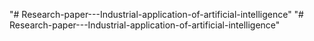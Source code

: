 "# Research-paper---Industrial-application-of-artificial-intelligence" 
"# Research-paper---Industrial-application-of-artificial-intelligence" 
